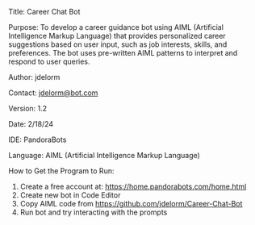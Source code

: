 Title: Career Chat Bot

Purpose: To develop a career guidance bot using AIML (Artificial Intelligence Markup Language) that provides personalized career suggestions based on user input, such as job interests, skills, and preferences. 
The bot uses pre-written AIML patterns to interpret and respond to user queries.

Author: jdelorm

Contact: jdelorm@bot.com

Version: 1.2

Date: 2/18/24

IDE: PandoraBots

Language: AIML (Artificial Intelligence Markup Language)

How to Get the Program to Run:

1. Create a free account at: https://home.pandorabots.com/home.html
2. Create new bot in Code Editor
3. Copy AIML code from https://github.com/jdelorm/Career-Chat-Bot
4. Run bot and try interacting with the prompts
